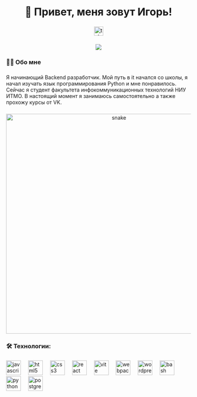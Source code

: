 ###

<h1 align="center">👋 Привет, меня зовут Игорь!</h1>

###

<div align="center">
  <a href="https://t.me/rafstonovich" target="_blank">
    <img src="https://img.shields.io/static/v1?message=Telegram&logo=telegram&label=&color=2CA5E0&logoColor=white&labelColor=&style=for-the-badge" height="25" alt="telegram logo"  />
  </a>
</div>

###

<div align="center">
  <img src="https://visitor-badge.laobi.icu/badge?page_id=golovastik777.golovastik777&"  />
</div>

###

<h3 align="left">👩‍💻  Обо мне</h3>

###

<p align="left">Я начинающий Backend разработчик. Мой путь в it начался со школы, я начал изучать язык программирования Python и мне понравилось. Сейчас я студент факультета инфокоммуникационных технологий НИУ ИТМО.  В настоящий момент я занимаюсь самостоятельно а также прохожу курсы от VK.


###

<p align="center">
 <img width="600" src="assets/github-snake.svg" alt="snake"/>
</p>

###

<h3 align="left">🛠 Технологии:</h3>

###

<div align="left">
  <img src="https://cdn.jsdelivr.net/gh/devicons/devicon/icons/javascript/javascript-original.svg" height="40" alt="javascript logo"  />
  <img width="12" />
  <img src="https://cdn.jsdelivr.net/gh/devicons/devicon/icons/html5/html5-original.svg" height="40" alt="html5 logo"  />
  <img width="12" />
  <img src="https://cdn.jsdelivr.net/gh/devicons/devicon/icons/css3/css3-original.svg" height="40" alt="css3 logo"  />
  <img width="12" />
  <img src="https://cdn.jsdelivr.net/gh/devicons/devicon/icons/react/react-original.svg" height="40" alt="react logo"  />
  <img width="12" />
  <img src="[https://skillicons.dev/icons?i=vite](https://camo.githubusercontent.com/64e7f76905b7ff4cf8e02977727d4ed8ad5fa33a0fbc204d87c40473ee8dc418/68747470733a2f2f736b696c6c69636f6e732e6465762f69636f6e733f693d7079)" height="40" alt="vite logo"  />
  <img width="12" />
  <img src="[https://cdn.simpleicons.org/webpack/8DD6F9](https://camo.githubusercontent.com/084e472e566beb0d364316209116e0812e79cee3194ffc62e6c0905b49f9af35/68747470733a2f2f736b696c6c69636f6e732e6465762f69636f6e733f693d66617374617069)" height="40" alt="webpack logo"  />
  <img width="12" />
  <img src="https://skillicons.dev/icons?i=wordpress" height="40" alt="wordpress logo"  />
  <img width="12" />
  <img src="https://cdn.simpleicons.org/gnubash/4EAA25" height="40" alt="bash logo"  />
  <img width="12" />
  <img src="https://skillicons.dev/icons?i=py" height="40" alt="python logo"  />
  <img width="12" />
  <img src="https://skillicons.dev/icons?i=postgres" height="40" alt="postgresql logo"  />
</div>

###
<!---
Golovastik777/Golovastik777 is a ✨ special ✨ repository because its `README.md` (this file) appears on your GitHub profile.
You can click the Preview link to take a look at your changes.
--->

